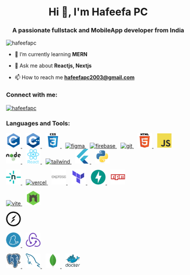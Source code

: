 <h1 align="center">Hi 👋, I'm Hafeefa PC</h1>
<h3 align="center">A passionate fullstack and MobileApp developer from India</h3>

<p align="left"> <img src="https://komarev.com/ghpvc/?username=hafeefapc&label=Profile%20views&color=0e75b6&style=flat" alt="hafeefapc" /> </p>

- 🌱 I’m currently learning **MERN**

- 💬 Ask me about **Reactjs, Nextjs**

- 📫 How to reach me **hafeefapc2003@gmail.com**

<h3 align="left">Connect with me:</h3>
<p align="left">
<a href="https://linkedin.com/in/hafeefapc" target="blank"><img align="center" src="https://raw.githubusercontent.com/rahuldkjain/github-profile-readme-generator/master/src/images/icons/Social/linked-in-alt.svg" alt="hafeefapc" height="30" width="40" /></a>
</p>

<h3 align="left">Languages and Tools:</h3>
<p align="left">
  <a href="https://www.cprogramming.com/" target="_blank" rel="noreferrer" style="margin-right: 10px;"> <img src="https://raw.githubusercontent.com/devicons/devicon/master/icons/c/c-original.svg" alt="c" width="40" height="40"/> </a>
  <a href="https://www.w3schools.com/cpp/" target="_blank" rel="noreferrer" style="margin-right: 10px;"> <img src="https://raw.githubusercontent.com/devicons/devicon/master/icons/cplusplus/cplusplus-original.svg" alt="cplusplus" width="40" height="40"/> </a>
  <a href="https://www.w3schools.com/css/" target="_blank" rel="noreferrer" style="margin-right: 10px;"> <img src="https://raw.githubusercontent.com/devicons/devicon/master/icons/css3/css3-original-wordmark.svg" alt="css3" width="40" height="40"/> </a>
  <a href="https://www.figma.com/" target="_blank" rel="noreferrer" style="margin-right: 10px;"> <img src="https://www.vectorlogo.zone/logos/figma/figma-icon.svg" alt="figma" width="40" height="40"/> </a>
  <a href="https://firebase.google.com/" target="_blank" rel="noreferrer" style="margin-right: 10px;"> <img src="https://www.vectorlogo.zone/logos/firebase/firebase-icon.svg" alt="firebase" width="40" height="40"/> </a>
  <a href="https://git-scm.com/" target="_blank" rel="noreferrer" style="margin-right: 10px;"> <img src="https://www.vectorlogo.zone/logos/git-scm/git-scm-icon.svg" alt="git" width="40" height="40"/> </a>
  <a href="https://www.w3.org/html/" target="_blank" rel="noreferrer" style="margin-right: 10px;"> <img src="https://raw.githubusercontent.com/devicons/devicon/master/icons/html5/html5-original-wordmark.svg" alt="html5" width="40" height="40"/> </a>
  <a href="https://developer.mozilla.org/en-US/docs/Web/JavaScript" target="_blank" rel="noreferrer" style="margin-right: 10px;"> <img src="https://raw.githubusercontent.com/devicons/devicon/master/icons/javascript/javascript-original.svg" alt="javascript" width="40" height="40"/> </a>
  <a href="https://nodejs.org" target="_blank" rel="noreferrer" style="margin-right: 10px;"> <img src="https://raw.githubusercontent.com/devicons/devicon/master/icons/nodejs/nodejs-original-wordmark.svg" alt="nodejs" width="40" height="40"/> </a>
  <a href="https://reactjs.org/" target="_blank" rel="noreferrer" style="margin-right: 10px;"> <img src="https://raw.githubusercontent.com/devicons/devicon/master/icons/react/react-original-wordmark.svg" alt="react" width="40" height="40"/> </a>
  <a href="https://tailwindcss.com/" target="_blank" rel="noreferrer" style="margin-right: 10px;"> <img src="https://www.vectorlogo.zone/logos/tailwindcss/tailwindcss-icon.svg" alt="tailwind" width="40" height="40"/> </a>
  <a href="https://flutter.dev/" target="_blank" rel="noreferrer" style="margin-right: 10px;"> <img src="https://raw.githubusercontent.com/devicons/devicon/master/icons/flutter/flutter-original.svg" alt="flutter" width="40" height="40"/> </a>
  <a href="https://www.python.org/" target="_blank" rel="noreferrer" style="margin-right: 10px;"> <img src="https://raw.githubusercontent.com/devicons/devicon/master/icons/python/python-original.svg" alt="python" width="40" height="40"/> </a>
  
  <a href="https://www.netlify.com/" target="_blank" rel="noreferrer" style="margin-right: 10px;"> <img src="https://raw.githubusercontent.com/devicons/devicon/master/icons/netlify/netlify-original.svg" alt="netlify" width="40" height="40"/> </a>
  <a href="https://vercel.com/" target="_blank" rel="noreferrer" style="margin-right: 10px;"> <img src="https://www.vectorlogo.zone/logos/vercel/vercel-icon.svg" alt="vercel" width="40" height="40"/> </a>
  <a href="https://expressjs.com/" target="_blank" rel="noreferrer" style="margin-right: 10px;"> <img src="https://raw.githubusercontent.com/devicons/devicon/master/icons/express/express-original-wordmark.svg" alt="express" width="40" height="40"/> </a>
  <a href="https://www.terraform.io/" target="_blank" rel="noreferrer" style="margin-right: 10px;"> <img src="https://raw.githubusercontent.com/devicons/devicon/master/icons/terraform/terraform-original.svg" alt="terraform" width="40" height="40"/> </a>
  <a href="https://fastapi.tiangolo.com/" target="_blank" rel="noreferrer" style="margin-right: 10px;"> <img src="https://raw.githubusercontent.com/devicons/devicon/master/icons/fastapi/fastapi-original.svg" alt="fastapi" width="40" height="40"/> </a>
  <a href="https://www.npmjs.com/" target="_blank" rel="noreferrer" style="margin-right: 10px;"> <img src="https://raw.githubusercontent.com/devicons/devicon/master/icons/npm/npm-original-wordmark.svg" alt="npm" width="40" height="40"/> </a>
 
  <a href="https://vitejs.dev/" target="_blank" rel="noreferrer" style="margin-right: 10px;"> <img src="https://vitejs.dev/logo.svg" alt="vite" width="40" height="40"/> </a>
  <a href="https://www.nodemon.io/" target="_blank" rel="noreferrer" style="margin-right: 10px;"> <img src="https://raw.githubusercontent.com/devicons/devicon/master/icons/nodemon/nodemon-original.svg" alt="nodemon" width="40" height="40"/> </a>
 
  <a href="https://socket.io/" target="_blank" rel="noreferrer" style="margin-right: 10px;"> <img src="https://raw.githubusercontent.com/devicons/devicon/master/icons/socketio/socketio-original.svg" alt="socketio" width="40" height="40"/> </a>

  <a href="https://yarnpkg.com/" target="_blank" rel="noreferrer" style="margin-right: 10px;"> <img src="https://raw.githubusercontent.com/devicons/devicon/master/icons/yarn/yarn-original.svg" alt="yarn" width="40" height="40"/> </a>
  <a href="https://redux.js.org/" target="_blank" rel="noreferrer" style="margin-right: 10px;"> <img src="https://raw.githubusercontent.com/devicons/devicon/master/icons/redux/redux-original.svg" alt="redux" width="40" height="40"/> </a>
  
  <a href="https://www.postgresql.org/" target="_blank" rel="noreferrer" style="margin-right: 10px;"> <img src="https://raw.githubusercontent.com/devicons/devicon/master/icons/postgresql/postgresql-original.svg" alt="postgres" width="40" height="40"/> </a>
  <a href="https://www.mysql.com/" target="_blank" rel="noreferrer" style="margin-right: 10px;"> <img src="https://raw.githubusercontent.com/devicons/devicon/master/icons/mysql/mysql-original.svg" alt="mysql" width="40" height="40"/> </a>
  <a href="https://www.mongodb.com/" target="_blank" rel="noreferrer" style="margin-right: 10px;"> <img src="https://raw.githubusercontent.com/devicons/devicon/master/icons/mongodb/mongodb-original.svg" alt="mongodb" width="40" height="40"/> </a>
  <a href="https://www.docker.com/" target="_blank" rel="noreferrer" style="margin-right: 10px;"> <img src="https://raw.githubusercontent.com/devicons/devicon/master/icons/docker/docker-original-wordmark.svg" alt="docker" width="40" height="40"/> </a>
</p>
